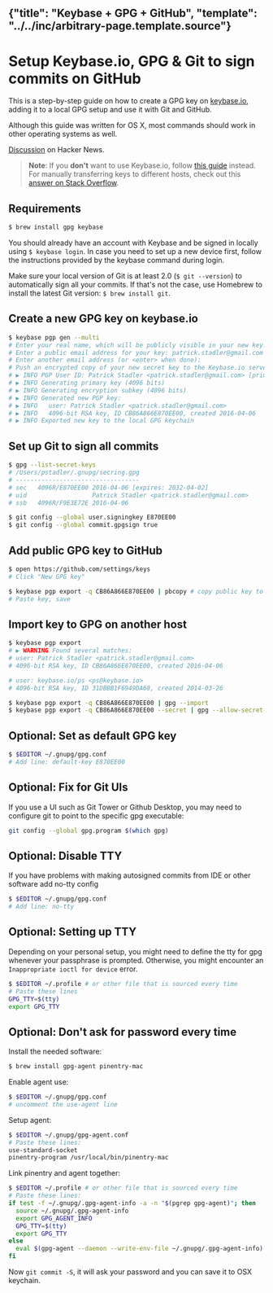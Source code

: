 {"title": "Keybase + GPG + GitHub",
 "template": "../../inc/arbitrary-page.template.source"}
---
# Setup Keybase.io, GPG & Git to sign commits on GitHub

This is a step-by-step guide on how to create a GPG key on [keybase.io](https://keybase.io), adding it to a local GPG setup and use it with Git and GitHub.

Although this guide was written for OS X, most commands should work in other operating systems as well.

[Discussion](https://news.ycombinator.com/item?id=12289481) on Hacker News.

> **Note**: If you **don't** want to use Keybase.io, follow [this guide][1] instead.
> For manually transferring keys to different hosts, check out this [answer on Stack Overflow][2].

[1]: https://help.github.com/articles/generating-a-new-gpg-key/
[2]: https://stackoverflow.com/a/3176373/571227

## Requirements

```sh
$ brew install gpg keybase
```

You should already have an account with Keybase and be signed in locally using `$ keybase login`. In case you need to set up a new device first, follow the instructions provided by the keybase command during login.

Make sure your local version of Git is at least 2.0 (`$ git --version`) to automatically sign all your commits. If that's not the case, use Homebrew to install the latest Git version: `$ brew install git`.

## Create a new GPG key on keybase.io

```sh
$ keybase pgp gen --multi
# Enter your real name, which will be publicly visible in your new key: Patrick Stadler
# Enter a public email address for your key: patrick.stadler@gmail.com
# Enter another email address (or <enter> when done):
# Push an encrypted copy of your new secret key to the Keybase.io server? [Y/n] Y
# ▶ INFO PGP User ID: Patrick Stadler <patrick.stadler@gmail.com> [primary]
# ▶ INFO Generating primary key (4096 bits)
# ▶ INFO Generating encryption subkey (4096 bits)
# ▶ INFO Generated new PGP key:
# ▶ INFO   user: Patrick Stadler <patrick.stadler@gmail.com>
# ▶ INFO   4096-bit RSA key, ID CB86A866E870EE00, created 2016-04-06
# ▶ INFO Exported new key to the local GPG keychain
```

## Set up Git to sign all commits

```sh
$ gpg --list-secret-keys
# /Users/pstadler/.gnupg/secring.gpg
# ----------------------------------
# sec   4096R/E870EE00 2016-04-06 [expires: 2032-04-02]
# uid                  Patrick Stadler <patrick.stadler@gmail.com>
# ssb   4096R/F9E3E72E 2016-04-06

$ git config --global user.signingkey E870EE00
$ git config --global commit.gpgsign true
```

## Add public GPG key to GitHub

```sh
$ open https://github.com/settings/keys
# Click "New GPG key"

$ keybase pgp export -q CB86A866E870EE00 | pbcopy # copy public key to clipboard
# Paste key, save
```

## Import key to GPG on another host

```sh
$ keybase pgp export
# ▶ WARNING Found several matches:
# user: Patrick Stadler <patrick.stadler@gmail.com>
# 4096-bit RSA key, ID CB86A866E870EE00, created 2016-04-06

# user: keybase.io/ps <ps@keybase.io>
# 4096-bit RSA key, ID 31DBBB1F6949DA68, created 2014-03-26

$ keybase pgp export -q CB86A866E870EE00 | gpg --import
$ keybase pgp export -q CB86A866E870EE00 --secret | gpg --allow-secret-key-import --import
```

## Optional: Set as default GPG key

```sh
$ $EDITOR ~/.gnupg/gpg.conf
# Add line: default-key E870EE00
```

## Optional: Fix for Git UIs

If you use a UI such as Git Tower or Github Desktop, you may need to configure git to point to the specific gpg executable:
```sh
git config --global gpg.program $(which gpg)
```

## Optional: Disable TTY
If you have problems with making autosigned commits from IDE or other software add no-tty config
```sh
$ $EDITOR ~/.gnupg/gpg.conf
# Add line: no-tty
```

## Optional: Setting up TTY  
Depending on your personal setup, you might need to define the tty for gpg
whenever your passphrase is prompted. Otherwise, you might encounter an `Inappropriate
ioctl for device` error.
```sh
$ $EDITOR ~/.profile # or other file that is sourced every time
# Paste these lines
GPG_TTY=$(tty)
export GPG_TTY
```

## Optional: Don't ask for password every time

Install the needed software:

```sh
$ brew install gpg-agent pinentry-mac
```

Enable agent use:

```sh
$ $EDITOR ~/.gnupg/gpg.conf
# uncomment the use-agent line
```

Setup agent:

```sh
$ $EDITOR ~/.gnupg/gpg-agent.conf
# Paste these lines:
use-standard-socket
pinentry-program /usr/local/bin/pinentry-mac
```

Link pinentry and agent together:

```sh
$ $EDITOR ~/.profile # or other file that is sourced every time
# Paste these lines:
if test -f ~/.gnupg/.gpg-agent-info -a -n "$(pgrep gpg-agent)"; then
  source ~/.gnupg/.gpg-agent-info
  export GPG_AGENT_INFO
  GPG_TTY=$(tty)
  export GPG_TTY
else
  eval $(gpg-agent --daemon --write-env-file ~/.gnupg/.gpg-agent-info)
fi
```

Now `git commit -S`, it will ask your password and you can save it to OSX
keychain.
